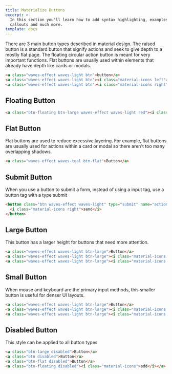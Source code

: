 ```yaml
---
title: Materialize Buttons	
excerpt: >-
  In this section you'll learn how to add syntax highlighting, examples,
  callouts and much more.
template: docs
---
```

There are 3 main button types described in material design. The raised button is a standard button that signify actions and seek to give depth to a mostly flat page. The floating circular action button is meant for very important functions. Flat buttons are usually used within elements that already have depth like cards or modals.

```html
<a class="waves-effect waves-light btn">button</a>
<a class="waves-effect waves-light btn"><i class="material-icons left">cloud</i>button</a>
<a class="waves-effect waves-light btn"><i class="material-icons right">cloud</i>button</a>
```

## Floating Button

```html
<a class="btn-floating btn-large waves-effect waves-light red"><i class="material-icons">add</i></a>
```

## Flat Button

Flat buttons are used to reduce excessive layering. For example, flat buttons are usually used for actions within a card or modal so there aren't too many overlapping shadows.

```html
<a class="waves-effect waves-teal btn-flat">Button</a>
```

## Submit Button

When you use a button to submit a form, instead of using a input tag, use a button tag with a type submit

```html
<button class="btn waves-effect waves-light" type="submit" name="action">Submit
  <i class="material-icons right">send</i>
</button>
```

## Large Button

This button has a larger height for buttons that need more attention.

```html
<a class="waves-effect waves-light btn-large">Button</a>
<a class="waves-effect waves-light btn-large"><i class="material-icons left">cloud</i>button</a>
<a class="waves-effect waves-light btn-large"><i class="material-icons right">cloud</i>button</a>
```

## Small Button

When mouse and keyboard are the primary input methods, this smaller button is useful for denser UI layouts.

```html
<a class="waves-effect waves-light btn-large">Button</a>
<a class="waves-effect waves-light btn-large"><i class="material-icons left">cloud</i>button</a>
<a class="waves-effect waves-light btn-large"><i class="material-icons right">cloud</i>button</a>
```  
    
## Disabled Button

This style can be applied to all button types

```html
<a class="btn-large disabled">Button</a>
<a class="btn disabled">Button</a>
<a class="btn-flat disabled">Button</a>
<a class="btn-floating disabled"><i class="material-icons">add</i></a>
```   